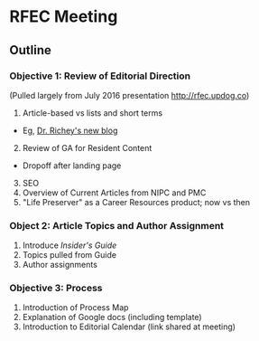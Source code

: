 # RFEC Meeting

## Outline

### Objective 1: Review of Editorial Direction

(Pulled largely from July 2016 presentation <http://rfec.updog.co>)

1. Article-based vs lists and short terms
  * Eg, [Dr. Richey's new blog](https://doctorrichey.wordpress.com/)
2. Review of GA for Resident Content
  * Dropoff after landing page
3. SEO
4. Overview of Current Articles from NIPC and PMC
5. "Life Preserver" as a Career Resources product; now vs then

### Object 2: Article Topics and Author Assignment

1. Introduce *Insider's Guide*
2. Topics pulled from Guide
3. Author assignments

### Objective 3: Process

1. Introduction of Process Map
2. Explanation of Google docs (including template)
3. Introduction to Editorial Calendar (link shared at meeting)